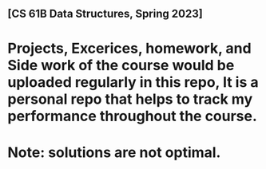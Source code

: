## [CS 61B Data Structures, Spring 2023]
# Projects, Excerices, homework, and Side work of the course would be uploaded regularly in this repo, It is a personal repo that helps to track my performance    throughout the course.
# Note: solutions are not optimal.
